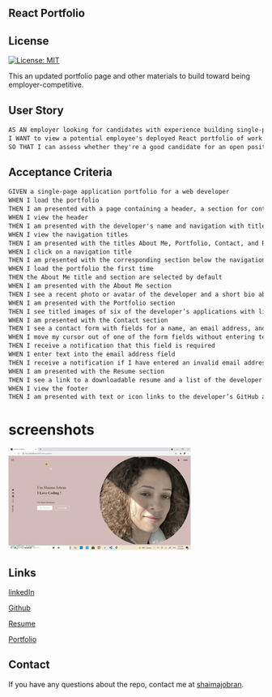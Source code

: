 ## React Portfolio
## License
 [![License: MIT](https://img.shields.io/badge/License-MIT-yellow.svg)](https://opensource.org/licenses/MIT)



This an updated portfolio page and other materials to build toward being employer-competitive.

## User Story

```md
AS AN employer looking for candidates with experience building single-page applications
I WANT to view a potential employee's deployed React portfolio of work samples
SO THAT I can assess whether they're a good candidate for an open position
```

## Acceptance Criteria

```md
GIVEN a single-page application portfolio for a web developer
WHEN I load the portfolio
THEN I am presented with a page containing a header, a section for content, and a footer
WHEN I view the header
THEN I am presented with the developer's name and navigation with titles corresponding to different sections of the portfolio
WHEN I view the navigation titles
THEN I am presented with the titles About Me, Portfolio, Contact, and Resume, and the title corresponding to the current section is highlighted
WHEN I click on a navigation title
THEN I am presented with the corresponding section below the navigation without the page reloading and that title is highlighted
WHEN I load the portfolio the first time
THEN the About Me title and section are selected by default
WHEN I am presented with the About Me section
THEN I see a recent photo or avatar of the developer and a short bio about them
WHEN I am presented with the Portfolio section
THEN I see titled images of six of the developer’s applications with links to both the deployed applications and the corresponding GitHub repositories
WHEN I am presented with the Contact section
THEN I see a contact form with fields for a name, an email address, and a message
WHEN I move my cursor out of one of the form fields without entering text
THEN I receive a notification that this field is required
WHEN I enter text into the email address field
THEN I receive a notification if I have entered an invalid email address
WHEN I am presented with the Resume section
THEN I see a link to a downloadable resume and a list of the developer’s proficiencies
WHEN I view the footer
THEN I am presented with text or icon links to the developer’s GitHub and LinkedIn profiles, and their profile on a third platform (Stack Overflow, Twitter)
```
## 

# screenshots
![screenshot](src/assets/images/5gdm9m.gif)



## Links
[linkedIn](https://www.linkedin.com/in/shaima-jobran-323472172/)

[Github](https://github.com/shaimajobran/shaima-portfolio)

[Resume](https://drive.google.com/file/d/107eM1wVicKGnXg7egzgGb2ocPoTQAbhk/view?usp=sharing)

[Portfolio](https://shaimajobran.github.io/shaima-portfolio/)

## Contact
If you have any questions about the repo, contact me at [shaimajobran](https://github.com/shaimajobran).
